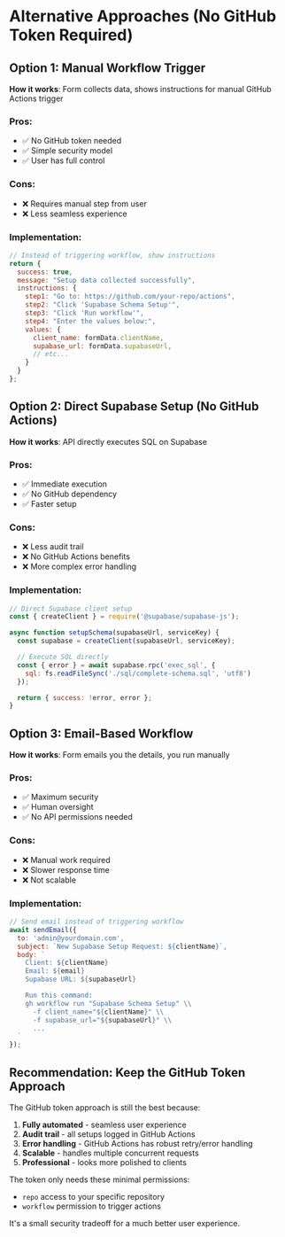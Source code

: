 # Alternative Approaches (No GitHub Token Required)

## Option 1: Manual Workflow Trigger
**How it works**: Form collects data, shows instructions for manual GitHub Actions trigger

### Pros:
- ✅ No GitHub token needed
- ✅ Simple security model
- ✅ User has full control

### Cons:
- ❌ Requires manual step from user
- ❌ Less seamless experience

### Implementation:
```javascript
// Instead of triggering workflow, show instructions
return {
  success: true,
  message: "Setup data collected successfully",
  instructions: {
    step1: "Go to: https://github.com/your-repo/actions",
    step2: "Click 'Supabase Schema Setup'",
    step3: "Click 'Run workflow'",
    step4: "Enter the values below:",
    values: {
      client_name: formData.clientName,
      supabase_url: formData.supabaseUrl,
      // etc...
    }
  }
};
```

## Option 2: Direct Supabase Setup (No GitHub Actions)
**How it works**: API directly executes SQL on Supabase

### Pros:
- ✅ Immediate execution
- ✅ No GitHub dependency
- ✅ Faster setup

### Cons:
- ❌ Less audit trail
- ❌ No GitHub Actions benefits
- ❌ More complex error handling

### Implementation:
```javascript
// Direct Supabase client setup
const { createClient } = require('@supabase/supabase-js');

async function setupSchema(supabaseUrl, serviceKey) {
  const supabase = createClient(supabaseUrl, serviceKey);

  // Execute SQL directly
  const { error } = await supabase.rpc('exec_sql', {
    sql: fs.readFileSync('./sql/complete-schema.sql', 'utf8')
  });

  return { success: !error, error };
}
```

## Option 3: Email-Based Workflow
**How it works**: Form emails you the details, you run manually

### Pros:
- ✅ Maximum security
- ✅ Human oversight
- ✅ No API permissions needed

### Cons:
- ❌ Manual work required
- ❌ Slower response time
- ❌ Not scalable

### Implementation:
```javascript
// Send email instead of triggering workflow
await sendEmail({
  to: 'admin@yourdomain.com',
  subject: `New Supabase Setup Request: ${clientName}`,
  body: `
    Client: ${clientName}
    Email: ${email}
    Supabase URL: ${supabaseUrl}

    Run this command:
    gh workflow run "Supabase Schema Setup" \\
      -f client_name="${clientName}" \\
      -f supabase_url="${supabaseUrl}" \\
      ...
  `
});
```

## Recommendation: Keep the GitHub Token Approach

The GitHub token approach is still the best because:

1. **Fully automated** - seamless user experience
2. **Audit trail** - all setups logged in GitHub Actions
3. **Error handling** - GitHub Actions has robust retry/error handling
4. **Scalable** - handles multiple concurrent requests
5. **Professional** - looks more polished to clients

The token only needs these minimal permissions:
- `repo` access to your specific repository
- `workflow` permission to trigger actions

It's a small security tradeoff for a much better user experience.